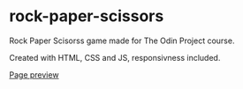 # rock-paper-scissors

Rock Paper Scisorss game made for The Odin Project course.

Created with HTML, CSS and JS, responsivness included.

[Page preview](https://dariuszk92.github.io/rock-paper-scissors/)
